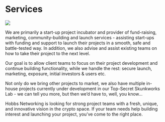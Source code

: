# Services

![](.gitbook/assets/photo\_2021-10-07\_17-15-27.jpg)

We are primarily a start-up project incubator and provider of fund-raising, marketing, community-building and launch services - assisting start-ups with funding and support to launch their projects in a smooth, safe and battle-tested way. In addition, we also advise and assist existing teams on how to take their project to the next level.

Our goal is to allow client teams to focus on their project development and continue building functionality, while we handle the rest: secure launch, marketing, exposure, initial investors & users etc.

Not only do we bring other projects to market, we also have multiple in-house projects currently under development in our Top-Secret Skunkworks Lab - we can tell you more, but then we’d have to, well, you know…

Hobbs Networking is looking for strong project teams with a fresh, unique, and innovative vision in the crypto space. If your team needs help building interest and launching your project, you’ve come to the right place.
